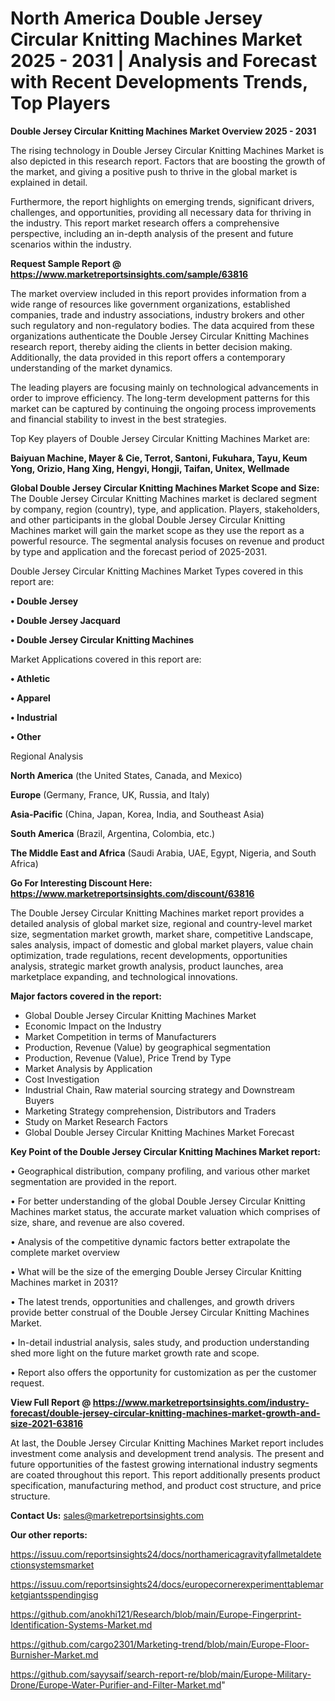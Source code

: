 # North America Double Jersey Circular Knitting Machines Market 2025 - 2031 | Analysis and Forecast with Recent Developments Trends, Top Players

<Strong> Double Jersey Circular Knitting Machines Market Overview 2025 - 2031</strong>

The rising technology in Double Jersey Circular Knitting Machines Market is also depicted in this research report. Factors that are boosting the growth of the market, and giving a positive push to thrive in the global market is explained in detail.

Furthermore, the report highlights on emerging trends, significant drivers, challenges, and opportunities, providing all necessary data for thriving in the industry. This report market research offers a comprehensive perspective, including an in-depth analysis of the present and future scenarios within the industry.

<strong>Request Sample Report @ <a href=https://www.marketreportsinsights.com/sample/63816>https://www.marketreportsinsights.com/sample/63816</a></strong>

The market overview included in this report provides information from a wide range of resources like government organizations, established companies, trade and industry associations, industry brokers and other such regulatory and non-regulatory bodies. The data acquired from these organizations authenticate the Double Jersey Circular Knitting Machines research report, thereby aiding the clients in better decision making. Additionally, the data provided in this report offers a contemporary understanding of the market dynamics.

The leading players are focusing mainly on technological advancements in order to improve efficiency. The long-term development patterns for this market can be captured by continuing the ongoing process improvements and financial stability to invest in the best strategies.

Top Key players of Double Jersey Circular Knitting Machines Market are:

<strong>Baiyuan Machine, Mayer & Cie, Terrot, Santoni, Fukuhara, Tayu, Keum Yong, Orizio, Hang Xing, Hengyi, Hongji, Taifan, Unitex, Wellmade</strong>

<strong><b>Global Double Jersey Circular Knitting Machines Market Scope and Size:</b></strong>
The Double Jersey Circular Knitting Machines market is declared segment by company, region (country), type, and application. Players, stakeholders, and other participants in the global Double Jersey Circular Knitting Machines market will gain the market scope as they use the report as a powerful resource. The segmental analysis focuses on revenue and product by type and application and the forecast period of 2025-2031.

Double Jersey Circular Knitting Machines Market Types covered in this report are:

<strong>• Double Jersey

• Double Jersey Jacquard

• Double Jersey Circular Knitting Machines</strong>

Market Applications covered in this report are:

<strong>• Athletic

• Apparel

• Industrial

• Other</strong> 

Regional Analysis

<strong>North America</strong> (the United States, Canada, and Mexico)

<strong>Europe</strong> (Germany, France, UK, Russia, and Italy)

<strong>Asia-Pacific</strong> (China, Japan, Korea, India, and Southeast Asia)

<strong>South America</strong> (Brazil, Argentina, Colombia, etc.)

<strong>The Middle East and Africa</strong> (Saudi Arabia, UAE, Egypt, Nigeria, and South Africa)

<strong>Go For Interesting Discount Here: <a href=https://www.marketreportsinsights.com/discount/63816>https://www.marketreportsinsights.com/discount/63816</a></strong>

The Double Jersey Circular Knitting Machines market report provides a detailed analysis of global market size, regional and country-level market size, segmentation market growth, market share, competitive Landscape, sales analysis, impact of domestic and global market players, value chain optimization, trade regulations, recent developments, opportunities analysis, strategic market growth analysis, product launches, area marketplace expanding, and technological innovations.

<strong><b>Major factors covered in the report:</b></strong>
<ul>
  <li>Global Double Jersey Circular Knitting Machines Market </li>
  <li>Economic Impact on the Industry</li>
  <li>Market Competition in terms of Manufacturers</li>
  <li>Production, Revenue (Value) by geographical segmentation</li>
  <li>Production, Revenue (Value), Price Trend by Type</li>
  <li>Market Analysis by Application</li>
  <li>Cost Investigation</li>
  <li>Industrial Chain, Raw material sourcing strategy and Downstream Buyers</li>
  <li>Marketing Strategy comprehension, Distributors and Traders</li>
  <li>Study on Market Research Factors</li>
  <li>Global Double Jersey Circular Knitting Machines Market Forecast</li>
</ul>

<strong><b>Key Point of the Double Jersey Circular Knitting Machines Market report:</b></strong>

• Geographical distribution, company profiling, and various other market segmentation are provided in the report.

• For better understanding of the global Double Jersey Circular Knitting Machines market status, the accurate market valuation which comprises of size, share, and revenue are also covered.

• Analysis of the competitive dynamic factors better extrapolate the complete market overview

• What will be the size of the emerging Double Jersey Circular Knitting Machines market in 2031?

• The latest trends, opportunities and challenges, and growth drivers provide better construal of the Double Jersey Circular Knitting Machines Market.

• In-detail industrial analysis, sales study, and production understanding shed more light on the future market growth rate and scope.

• Report also offers the opportunity for customization as per the customer request.

<strong><b>View Full Report @ <a href=https://www.marketreportsinsights.com/industry-forecast/double-jersey-circular-knitting-machines-market-growth-and-size-2021-63816>https://www.marketreportsinsights.com/industry-forecast/double-jersey-circular-knitting-machines-market-growth-and-size-2021-63816</a></b></strong>


At last, the Double Jersey Circular Knitting Machines Market report includes investment come analysis and development trend analysis. The present and future opportunities of the fastest growing international industry segments are coated throughout this report. This report additionally presents product specification, manufacturing method, and product cost structure, and price structure.

<strong>Contact Us:</strong>
sales@marketreportsinsights.com

<strong>Our other reports:</strong>

<a href=https://issuu.com/reportsinsights24/docs/northamericagravityfallmetaldetectionsystemsmarket>https://issuu.com/reportsinsights24/docs/northamericagravityfallmetaldetectionsystemsmarket</a>

<a href=https://issuu.com/reportsinsights24/docs/europecornerexperimenttablemarketgiantsspendingisg>https://issuu.com/reportsinsights24/docs/europecornerexperimenttablemarketgiantsspendingisg</a>

<a href=https://github.com/anokhi121/Research/blob/main/Europe-Fingerprint-Identification-Systems-Market.md>https://github.com/anokhi121/Research/blob/main/Europe-Fingerprint-Identification-Systems-Market.md</a>

<a href=https://github.com/cargo2301/Marketing-trend/blob/main/Europe-Floor-Burnisher-Market.md>https://github.com/cargo2301/Marketing-trend/blob/main/Europe-Floor-Burnisher-Market.md</a>

<a href=https://github.com/sayysaif/search-report-re/blob/main/Europe-Military-Drone/Europe-Water-Purifier-and-Filter-Market.md>https://github.com/sayysaif/search-report-re/blob/main/Europe-Military-Drone/Europe-Water-Purifier-and-Filter-Market.md</a>"
